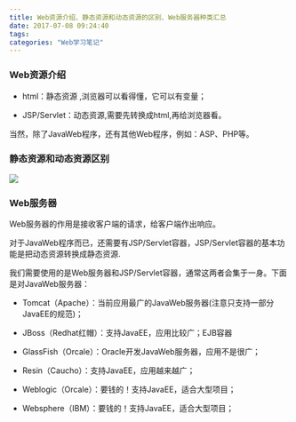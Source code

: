 ```yaml
---
title: Web资源介绍、静态资源和动态资源的区别、Web服务器种类汇总
date: 2017-07-08 09:24:40
tags:
categories: "Web学习笔记"
---
```


### Web资源介绍

* html：静态资源 ,浏览器可以看得懂，它可以有变量；

* JSP/Servlet：动态资源,需要先转换成html,再给浏览器看。

当然，除了JavaWeb程序，还有其他Web程序，例如：ASP、PHP等。

<!--more-->

### 静态资源和动态资源区别

![](/images/categories/web/009/01.jpg)

### Web服务器

Web服务器的作用是接收客户端的请求，给客户端作出响应。

对于JavaWeb程序而已，还需要有JSP/Servlet容器，JSP/Servlet容器的基本功能是把动态资源转换成静态资源.

我们需要使用的是Web服务器和JSP/Servlet容器，通常这两者会集于一身。下面是对JavaWeb服务器：

* Tomcat（Apache）：当前应用最广的JavaWeb服务器(注意只支持一部分JavaEE的规范)；

* JBoss（Redhat红帽）：支持JavaEE，应用比较广；EJB容器

* GlassFish（Orcale）：Oracle开发JavaWeb服务器，应用不是很广；

* Resin（Caucho）：支持JavaEE，应用越来越广；

* Weblogic（Orcale）：要钱的！支持JavaEE，适合大型项目；

* Websphere（IBM）：要钱的！支持JavaEE，适合大型项目；

